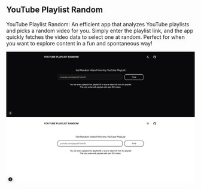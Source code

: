 ## YouTube Playlist Random

YouTube Playlist Random: An efficient app that analyzes YouTube playlists and picks a random video for you. Simply enter the playlist link, and the app quickly fetches the video data to select one at random. Perfect for when you want to explore content in a fun and spontaneous way!

![Home Page Black](.github/1440x1080.png 'Home Page Black')
![Home Page White](.github/1440x500_white.png 'Home Page White')
